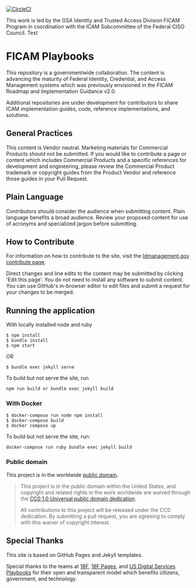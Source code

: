 [![CircleCI](https://circleci.com/gh/GSA/ficam-playbooks.svg?style=svg)](https://circleci.com/gh/GSA/ficam-playbooks)

This work is led by the GSA Identity and Trusted Access Division FICAM Program in coordination with the ICAM Subcommittee of the Federal CISO Council. Test

# FICAM Playbooks
This repository is a governmentwide collaboration. The content is advancing the maturity of Federal Identity, Credential, and Access Management systems which was previously envisioned in the FICAM Roadmap and Implementation Guidance v2.0.

Additional repositories are under development for contributors to share ICAM implementation guides, code, reference implementations, and solutions.

## General Practices
This content is Vendor neutral. Marketing materials for Commercial Products should not be submitted. If you would like to contribute a page or content which includes Commercial Products and a specific references for development and engineering, please review the Commercial Product trademark or copyright guides from the Product Vendor and reference those guides in your Pull Request.  

## Plain Language
Contributors should consider the audience when submitting content. Plain language benefits a broad audience. Review your proposed content for use of acronyms and specialized jargon before submitting.

## How to Contribute
For information on how to contribute to the site, visit the [Idmanagement.gov contribute page](https://www.idmanagement.gov/contribute/).

Direct changes and line edits to the content may be submitted by clicking 'Edit this page'. You do not need to install any software to submit content. You can use GitHub's in-browser editor to edit files and submit a request for your changes to be merged.

## Running the application
With locally installed node and ruby
```
$ npm install
$ bundle install
$ npm start 
```

OR

`
$ bundle exec jekyll serve
`

To build but not serve the site, run 

`npm run build or bundle exec jekyll build`

### With Docker

```
$ docker-compose run node npm install
$ docker-compose build
$ docker compose up
```
To build but not serve the site, run:

`docker-compose run ruby bundle exec jekyll build`

### Public domain

This project is in the worldwide [public domain](/_pages/license.md/). 

> This project is in the public domain within the United States, and copyright and related rights in the work worldwide are waived through the [CC0 1.0 Universal public domain dedication](https://creativecommons.org/publicdomain/zero/1.0/).
>
> All contributions to this project will be released under the CC0 dedication. By submitting a pull request, you are agreeing to comply with this waiver of copyright interest.

## Special Thanks
This site is based on GitHub Pages and Jekyll templates. 

Special thanks to the teams at [18F](https://18f.gsa.gov/), [18F Pages](https://pages.18f.gov/), and [US Digital Services Playbooks](https://playbook.cio.gov/) for their open and transparent model which benefits citizens, government, and technology.
